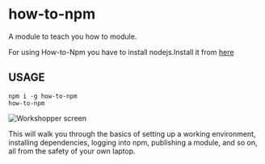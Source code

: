 # how-to-npm

A module to teach you how to module.

For using How-to-Npm you have to install nodejs.Install it from <a href='https://nodejs.org/en/'>here</a>

## USAGE

```
npm i -g how-to-npm
how-to-npm
```

<img src="https://s3.amazonaws.com/f.cl.ly/items/0A0o3t012V0i1Y222p0E/Screen%20Shot%202015-02-07%20at%2023.20.50%20.png" alt="Workshopper screen">

This will walk you through the basics of setting up a working
environment, installing dependencies, logging into npm, publishing a
module, and so on, all from the safety of your own laptop.
